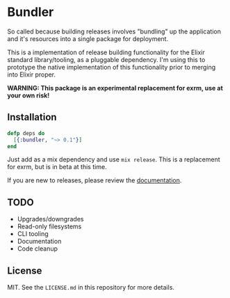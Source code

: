 # Bundler

So called because building releases involves "bundling" up the application and it's resources into
a single package for deployment.

This is a implementation of release building functionality for the Elixir standard library/tooling,
as a pluggable dependency. I'm using this to prototype the native implementation of this functionality
prior to merging into Elixir proper.

**WARNING: This package is an experimental replacement for exrm, use at your own risk!**

## Installation

```elixir
defp deps do
  [{:bundler, "~> 0.1"}]
end
```

Just add as a mix dependency and use `mix release`. This is a replacement for exrm, but is in beta at this time.

If you are new to releases, please review the [documentation](https://hexdocs.pm/bundler).

## TODO

- Upgrades/downgrades
- Read-only filesystems
- CLI tooling
- Documentation
- Code cleanup

## License

MIT. See the `LICENSE.md` in this repository for more details.
